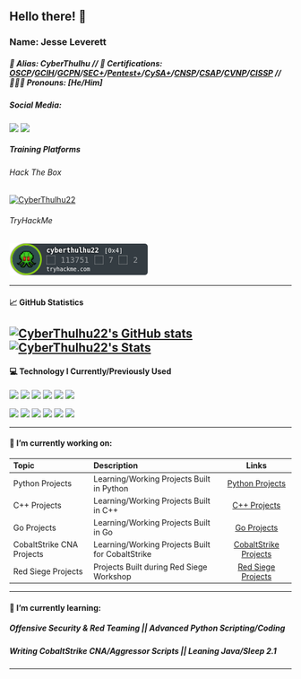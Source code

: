 ## Hello there! 👋
### **Name:** Jesse Leverett
##### :bust_in_silhouette: **Alias:** CyberThulhu // :scroll: **Certifications:** [OSCP](https://www.credly.com/badges/d0f12ced-3989-4ebf-83bf-39b01204c12d)/[GCIH](https://www.credly.com/badges/f5f3ee07-fd28-476c-aa2e-45cbff01fac0)/[GCPN](https://www.credly.com/badges/4e431b8a-cb16-41d2-9073-d90fbf42ba46)/[SEC+](https://www.credly.com/badges/ded471ea-c149-40e0-a7dc-4256eb84ab43)/[Pentest+](https://www.credly.com/badges/57a599de-e3f6-497d-bd28-a98066c377a4)/[CySA+](https://www.credly.com/badges/3a8f3139-45d5-450f-b85c-087209ba34a9)/[CNSP](https://www.credly.com/badges/a4153f82-8d24-45b9-89ad-ac258b312185)/[CSAP](https://www.credly.com/badges/6f0ac6e6-d545-4713-877d-527b455ffb67)/[CVNP](https://www.credly.com/badges/476aa3d6-9252-47f2-8c95-63522263744a)/[CISSP](https://www.credly.com/badges/ac011438-cc37-4b21-a1fe-fec1a7578cc7) // 🤵🏼‍♂️ **Pronouns:** [He/Him]
##### **Social Media:**
![](https://img.shields.io/badge/LinkedIn-Jesse--Leverett-blue?style=plastic&logo=linkedin&logoColor=white&link=https://www.linkedin.com/in/jesse-leverett/)
![](https://img.shields.io/badge/Twitter-@CyberThulhu-blue?style=plastic&logo=twitter&logoColor=white&link=https://twitter.com/CyberThulhu)

##### **Training Platforms**
###### Hack The Box 
[![CyberThulhu22](https://www.hackthebox.eu/badge/image/58848)](https://www.hackthebox.eu/home/users/profile/58848)
###### TryHackMe 
![CyberThulhu22](https://github.com/CyberThulhu22/CyberThulhu22/blob/main/CyberThulhu22.png?raw=true)

---
#### :chart_with_upwards_trend: GitHub Statistics
[![CyberThulhu22's GitHub stats](https://github-readme-stats.vercel.app/api?username=CyberThulhu22&show_icons=true&line_height=27&count_private=true&title_color=8000ff&icon_color=9c48db&theme=cobalt)](https://github.com/CyberThulhu22/github-readme-stats)
[![CyberThulhu22's Stats](https://github-readme-stats.vercel.app/api/top-langs/?username=CyberThulhu22&hide=css,html&line_height=27&count_private=true&title_color=8000ff&text_color=c9cacc&icon_color=2bbc8a&bg_color=1d1f21&theme=cobalt)](https://github.com/CyberThulhu22/github-readme-stats)
---
#### :computer: Technology I Currently/Previously Used
![](https://img.shields.io/badge/OS-Linux-green?style=plastic&logo=linux&logoColor=white)
![](https://img.shields.io/badge/OS-Windows-green?style=plastic&logo=windows&logoColor=white)
![](https://img.shields.io/badge/Code-Python-green?style=plastic&logo=python&logoColor=white)
![](https://img.shields.io/badge/Shell-Bash-green?style=plastic&logo=gnu-bash&logoColor=white)
![](https://img.shields.io/badge/Shell-PowerShell-green?style=plastic&logo=powershell&logoColor=white)
![](https://img.shields.io/badge/Cloud-Amazon%20AWS-green?style=plastic&logo=amazonaws&logoColor=white)

![](https://img.shields.io/badge/C2-CobaltStrike-green?style=plastic&logo=hackthebox&logoColor=white)
![](https://img.shields.io/badge/C2-Merlin%20C2-green?style=plastic&logo=hackthebox&logoColor=white)
![](https://img.shields.io/badge/C2-Covenant%20C2-green?style=plastic&logo=hackthebox&logoColor=white)
![](https://img.shields.io/badge/C2-Meterpreter-green?style=plastic&logo=hackthebox&logoColor=white)
![](https://img.shields.io/badge/Tools-Docker-green?style=plastic&logo=docker&logoColor=white)
![](https://img.shields.io/badge/Tools-Kubernetes-green?style=plastic&logo=kubernetes&logoColor=white)

---
#### 🔭 I’m currently working on: 

| Topic                     | Description                                      | Links                                                                                  |
|:--------------------------|:-------------------------------------------------|:--------------------------------------------------------------------------------------:|
| Python Projects           | Learning/Working Projects Built in Python        | [Python Projects](https://github.com/CyberThulhu22/Python-Projects)                    |
| C++ Projects              | Learning/Working Projects Built in C++           | [C++ Projects](https://github.com/CyberThulhu22/CPP-Projects)                          |
| Go Projects               | Learning/Working Projects Built in Go            | [Go Projects](https://github.com/CyberThulhu22/Go-Projects)                            |
| CobaltStrike CNA Projects | Learning/Working Projects Built for CobaltStrike | [CobaltStrike Projects](https://github.com/CyberThulhu22/aggressorscripts_cyberthulhu) |
| Red Siege Projects        | Projects Built during Red Siege Workshop         | [Red Siege Projects](https://github.com/CyberThulhu22/Python-Pentest-Tools)            |
---

#### 🌱 I’m currently learning: 
##### Offensive Security & Red Teaming || Advanced Python Scripting/Coding
##### Writing CobaltStrike CNA/Aggressor Scripts || Leaning Java/Sleep 2.1
---

